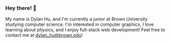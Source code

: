 ### Hey there! 👋
My name is Dylan Hu, and I'm currently a junior at Brown University studying computer science. I'm interested in computer graphics, I love learning about physics, and I enjoy full-stack web development! Feel free to contact me at dylan_hu@brown.edu!
